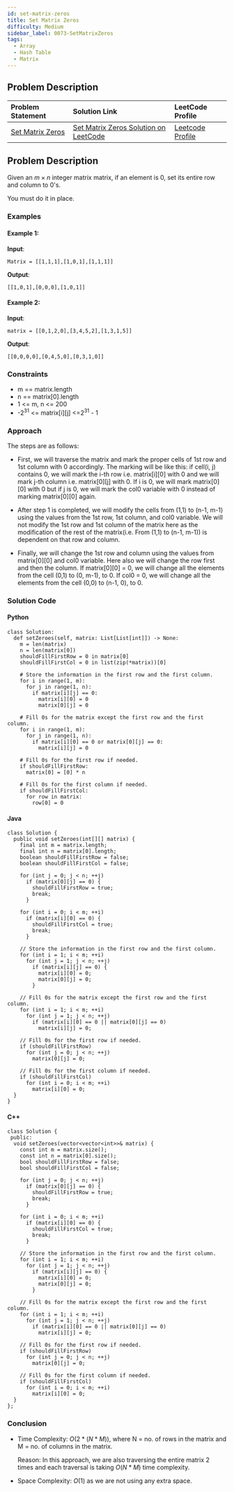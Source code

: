 ```yaml
---
id: set-matrix-zeros
title: Set Matrix Zeros
difficulty: Medium
sidebar_label: 0073-SetMatrixZeros
tags:
  - Array
  - Hash Table
  - Matrix
---
```


## Problem Description

| Problem Statement | Solution Link | LeetCode Profile |
| :---------------- | :------------ | :--------------- |
| [Set Matrix Zeros](https://leetcode.com/problems/set-matrix-zeroes/description/) | [Set Matrix Zeros Solution on LeetCode](https://leetcode.com/problems/set-matrix-zeroes/solutions/) |  [Leetcode Profile](https://leetcode.com/u/debangi_29/) |

## Problem Description

Given an $m \times n$ integer matrix matrix, if an element is 0, set its entire row and column to 0's.

You must do it in place.

 

### Examples

#### Example 1:

**Input**: 
```
Matrix = [[1,1,1],[1,0,1],[1,1,1]]
```

**Output**: 
```
[[1,0,1],[0,0,0],[1,0,1]]
```

#### Example 2:
**Input**: 
```
matrix = [[0,1,2,0],[3,4,5,2],[1,3,1,5]]
```

**Output**:
```
[[0,0,0,0],[0,4,5,0],[0,3,1,0]]
```


### Constraints

- m == matrix.length
- n == matrix[0].length
- 1 <= m, n <= 200
- -2<sup>31</sup> <= matrix[i][j] <=2<sup>31</sup> - 1

### Approach

The steps are as follows:

- First, we will traverse the matrix and mark the proper cells of 1st row and 1st column with 0 accordingly. The marking will be like this: if cell(i, j) contains 0, we will mark the i-th row i.e. matrix[i][0] with 0 and we will mark j-th column i.e. matrix[0][j] with 0.
If i is 0, we will mark matrix[0][0] with 0 but if j is 0, we will mark the col0 variable with 0 instead of marking matrix[0][0] again.

- After step 1 is completed, we will modify the cells from (1,1) to (n-1, m-1) using the values from the 1st row, 1st column, and col0 variable.
We will not modify the 1st row and 1st column of the matrix here as the modification of the rest of the matrix(i.e. From (1,1) to (n-1, m-1)) is dependent on that row and column.

- Finally, we will change the 1st row and column using the values from matrix[0][0] and col0 variable. Here also we will change the row first and then the column.
If matrix[0][0] = 0, we will change all the elements from the cell (0,1) to (0, m-1), to 0.
If col0 = 0, we will change all the elements from the cell (0,0) to (n-1, 0), to 0.

### Solution Code

#### Python

```
class Solution:
  def setZeroes(self, matrix: List[List[int]]) -> None:
    m = len(matrix)
    n = len(matrix[0])
    shouldFillFirstRow = 0 in matrix[0]
    shouldFillFirstCol = 0 in list(zip(*matrix))[0]

    # Store the information in the first row and the first column.
    for i in range(1, m):
      for j in range(1, n):
        if matrix[i][j] == 0:
          matrix[i][0] = 0
          matrix[0][j] = 0

    # Fill 0s for the matrix except the first row and the first column.
    for i in range(1, m):
      for j in range(1, n):
        if matrix[i][0] == 0 or matrix[0][j] == 0:
          matrix[i][j] = 0

    # Fill 0s for the first row if needed.
    if shouldFillFirstRow:
      matrix[0] = [0] * n

    # Fill 0s for the first column if needed.
    if shouldFillFirstCol:
      for row in matrix:
        row[0] = 0

```

#### Java

```
class Solution {
  public void setZeroes(int[][] matrix) {
    final int m = matrix.length;
    final int n = matrix[0].length;
    boolean shouldFillFirstRow = false;
    boolean shouldFillFirstCol = false;

    for (int j = 0; j < n; ++j)
      if (matrix[0][j] == 0) {
        shouldFillFirstRow = true;
        break;
      }

    for (int i = 0; i < m; ++i)
      if (matrix[i][0] == 0) {
        shouldFillFirstCol = true;
        break;
      }

    // Store the information in the first row and the first column.
    for (int i = 1; i < m; ++i)
      for (int j = 1; j < n; ++j)
        if (matrix[i][j] == 0) {
          matrix[i][0] = 0;
          matrix[0][j] = 0;
        }

    // Fill 0s for the matrix except the first row and the first column.
    for (int i = 1; i < m; ++i)
      for (int j = 1; j < n; ++j)
        if (matrix[i][0] == 0 || matrix[0][j] == 0)
          matrix[i][j] = 0;

    // Fill 0s for the first row if needed.
    if (shouldFillFirstRow)
      for (int j = 0; j < n; ++j)
        matrix[0][j] = 0;

    // Fill 0s for the first column if needed.
    if (shouldFillFirstCol)
      for (int i = 0; i < m; ++i)
        matrix[i][0] = 0;
  }
}
```

#### C++

```
class Solution {
 public:
  void setZeroes(vector<vector<int>>& matrix) {
    const int m = matrix.size();
    const int n = matrix[0].size();
    bool shouldFillFirstRow = false;
    bool shouldFillFirstCol = false;

    for (int j = 0; j < n; ++j)
      if (matrix[0][j] == 0) {
        shouldFillFirstRow = true;
        break;
      }

    for (int i = 0; i < m; ++i)
      if (matrix[i][0] == 0) {
        shouldFillFirstCol = true;
        break;
      }

    // Store the information in the first row and the first column.
    for (int i = 1; i < m; ++i)
      for (int j = 1; j < n; ++j)
        if (matrix[i][j] == 0) {
          matrix[i][0] = 0;
          matrix[0][j] = 0;
        }

    // Fill 0s for the matrix except the first row and the first column.
    for (int i = 1; i < m; ++i)
      for (int j = 1; j < n; ++j)
        if (matrix[i][0] == 0 || matrix[0][j] == 0)
          matrix[i][j] = 0;

    // Fill 0s for the first row if needed.
    if (shouldFillFirstRow)
      for (int j = 0; j < n; ++j)
        matrix[0][j] = 0;

    // Fill 0s for the first column if needed.
    if (shouldFillFirstCol)
      for (int i = 0; i < m; ++i)
        matrix[i][0] = 0;
  }
};

```

### Conclusion

- Time Complexity: $O(2*(N*M))$, where N = no. of rows in the matrix and M = no. of columns in the matrix.

  Reason: In this approach, we are also traversing the entire matrix 2 times and each traversal is taking $O(N*M)$ time complexity.

- Space Complexity: $O(1)$ as we are not using any extra space.
